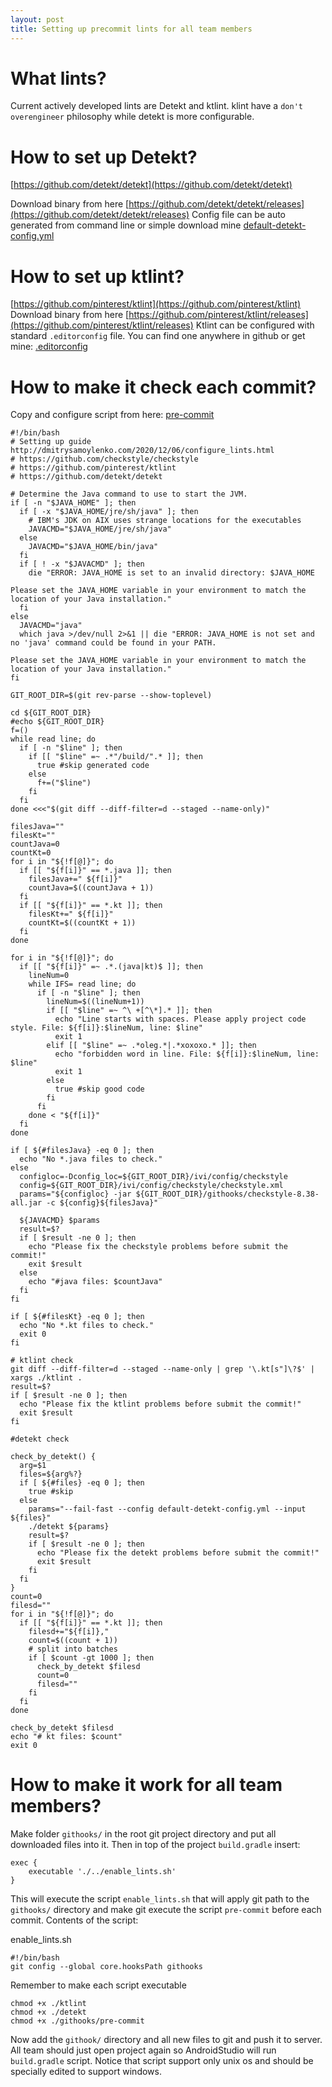 ```yaml
---
layout: post
title: Setting up precommit lints for all team members
---
```


# What lints?

Current actively developed lints are Detekt and ktlint. klint have a `don't overengineer` philosophy while detekt is more configurable.

# How to set up Detekt?

[https://github.com/detekt/detekt](https://github.com/detekt/detekt)

Download binary from here [https://github.com/detekt/detekt/releases](https://github.com/detekt/detekt/releases)
Config file can be auto generated from command line or simple download mine [default-detekt-config.yml](https://gist.github.com/samoylenkodmitry/433572b16d22caa4a73d197ca92cbb69)

# How to set up ktlint?

[https://github.com/pinterest/ktlint](https://github.com/pinterest/ktlint)
Download binary from here [https://github.com/pinterest/ktlint/releases](https://github.com/pinterest/ktlint/releases)
Ktlint can be configured with standard `.editorconfig` file. You can find one anywhere in github or get mine: 
[.editorconfig](https://gist.github.com/samoylenkodmitry/5b7bc43160e042f716460c1d9ba784ee)

# How to make it check each commit?

Copy and configure script from here: 
[pre-commit](https://gist.github.com/samoylenkodmitry/0e988cd3445a0b390be20814eebce589)

```
#!/bin/bash
# Setting up guide http://dmitrysamoylenko.com/2020/12/06/configure_lints.html
# https://github.com/checkstyle/checkstyle
# https://github.com/pinterest/ktlint
# https://github.com/detekt/detekt

# Determine the Java command to use to start the JVM.
if [ -n "$JAVA_HOME" ]; then
  if [ -x "$JAVA_HOME/jre/sh/java" ]; then
    # IBM's JDK on AIX uses strange locations for the executables
    JAVACMD="$JAVA_HOME/jre/sh/java"
  else
    JAVACMD="$JAVA_HOME/bin/java"
  fi
  if [ ! -x "$JAVACMD" ]; then
    die "ERROR: JAVA_HOME is set to an invalid directory: $JAVA_HOME

Please set the JAVA_HOME variable in your environment to match the
location of your Java installation."
  fi
else
  JAVACMD="java"
  which java >/dev/null 2>&1 || die "ERROR: JAVA_HOME is not set and no 'java' command could be found in your PATH.

Please set the JAVA_HOME variable in your environment to match the
location of your Java installation."
fi

GIT_ROOT_DIR=$(git rev-parse --show-toplevel)

cd ${GIT_ROOT_DIR}
#echo ${GIT_ROOT_DIR}
f=()
while read line; do
  if [ -n "$line" ]; then
    if [[ "$line" =~ .*"/build/".* ]]; then
      true #skip generated code
    else
      f+=("$line")
    fi
  fi
done <<<"$(git diff --diff-filter=d --staged --name-only)"

filesJava=""
filesKt=""
countJava=0
countKt=0
for i in "${!f[@]}"; do
  if [[ "${f[i]}" == *.java ]]; then
    filesJava+=" ${f[i]}"
    countJava=$((countJava + 1))
  fi
  if [[ "${f[i]}" == *.kt ]]; then
    filesKt+=" ${f[i]}"
    countKt=$((countKt + 1))
  fi
done

for i in "${!f[@]}"; do
  if [[ "${f[i]}" =~ .*.(java|kt)$ ]]; then
    lineNum=0
    while IFS= read line; do
      if [ -n "$line" ]; then
        lineNum=$((lineNum+1))
        if [[ "$line" =~ ^\ +[^\*].* ]]; then
          echo "Line starts with spaces. Please apply project code style. File: ${f[i]}:$lineNum, line: $line"
          exit 1
        elif [[ "$line" =~ .*oleg.*|.*xoxoxo.* ]]; then
          echo "forbidden word in line. File: ${f[i]}:$lineNum, line: $line"
          exit 1
        else
          true #skip good code
        fi
      fi
    done < "${f[i]}"
  fi
done

if [ ${#filesJava} -eq 0 ]; then
  echo "No *.java files to check."
else
  configloc=-Dconfig_loc=${GIT_ROOT_DIR}/ivi/config/checkstyle
  config=${GIT_ROOT_DIR}/ivi/config/checkstyle/checkstyle.xml
  params="${configloc} -jar ${GIT_ROOT_DIR}/githooks/checkstyle-8.38-all.jar -c ${config}${filesJava}"

  ${JAVACMD} $params
  result=$?
  if [ $result -ne 0 ]; then
    echo "Please fix the checkstyle problems before submit the commit!"
    exit $result
  else
    echo "#java files: $countJava"
  fi
fi

if [ ${#filesKt} -eq 0 ]; then
  echo "No *.kt files to check."
  exit 0
fi

# ktlint check
git diff --diff-filter=d --staged --name-only | grep '\.kt[s"]\?$' | xargs ./ktlint .
result=$?
if [ $result -ne 0 ]; then
  echo "Please fix the ktlint problems before submit the commit!"
  exit $result
fi

#detekt check

check_by_detekt() {
  arg=$1
  files=${arg%?}
  if [ ${#files} -eq 0 ]; then
    true #skip
  else
    params="--fail-fast --config default-detekt-config.yml --input ${files}"
    ./detekt ${params}
    result=$?
    if [ $result -ne 0 ]; then
      echo "Please fix the detekt problems before submit the commit!"
      exit $result
    fi
  fi
}
count=0
filesd=""
for i in "${!f[@]}"; do
  if [[ "${f[i]}" == *.kt ]]; then
    filesd+="${f[i]},"
    count=$((count + 1))
    # split into batches
    if [ $count -gt 1000 ]; then
      check_by_detekt $filesd
      count=0
      filesd=""
    fi
  fi
done

check_by_detekt $filesd
echo "# kt files: $count"
exit 0

```

# How to make it work for all team members?

Make folder `githooks/` in the root git project directory and put all downloaded files into it.
Then in top of the project `build.gradle` insert:

```
exec {
	executable './../enable_lints.sh'
}
```

This will execute the script `enable_lints.sh` that will apply git path to the `githooks/` directory and make git execute the script `pre-commit` before each commit. Contents of the script:

enable_lints.sh
```
#!/bin/bash
git config --global core.hooksPath githooks
```

Remember to make each script executable
```
chmod +x ./ktlint
chmod +x ./detekt
chmod +x ./githooks/pre-commit
```
Now add the `githook/` directory and all new files to git and push it to server. All team should just open project again so AndroidStudio will run `build.gradle` script.
Notice that script support only unix os and should be specially edited to support windows.
